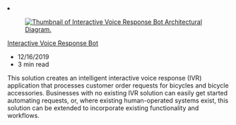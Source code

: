 <!-- This file is automatically generated by build/architectures/build_index.py. Any updates will be lost. -->

<!-- markdownlint-disable MD033 -->

<li class="grid-item item-column" data-categories="AI + Machine Learning ">
<article class="card">
    <div class="card-header has-margin-bottom-none" aria-hidden="true">
        <figure class="image diagram has-height-175 has-overflow-hidden level">
            <a href="/azure/architecture/solution-ideas/articles/interactive-voice-response-bot"><img src="/azure/architecture/browse/thumbs/interactive-voice-response-bot.png" class="diagram" alt="Thumbnail of Interactive Voice Response Bot Architectural Diagram." data-linktype="relative-path"></a>
        </figure>
    </div>
    <div class="card-content">
        <a class="card-content-title has-margin-top-none" href="/azure/architecture/solution-ideas/articles/interactive-voice-response-bot">
            <p>Interactive Voice Response Bot</p>
        </a>
        <ul class="card-content-metadata">
            <li>12/16/2019</li>
            <li>3 min read</li>
        </ul>
        <p class="card-content-description">This solution creates an intelligent interactive voice response (IVR) application that processes customer order requests for bicycles and bicycle accessories. Businesses with no existing IVR solution can easily get started automating requests, or, where existing human-operated systems exist, this solution can be extended to incorporate existing functionality and workflows.</p>
        <div class="bottom-to-top-fade is-hidden-mobile"></div>
    </div>
</article>
</li>
